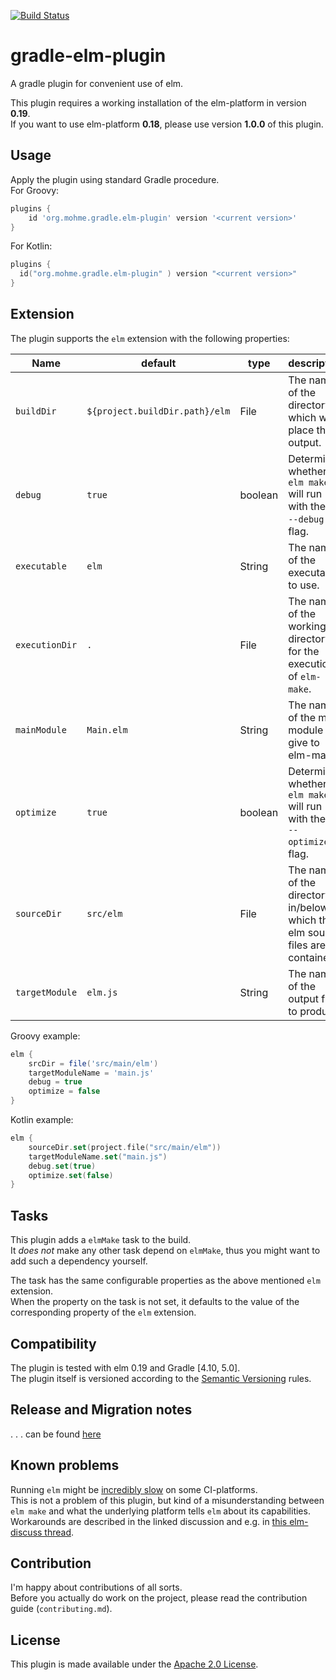 [![Build Status](https://travis-ci.org/tmohme/gradle-elm-plugin.svg?branch=master)](https://travis-ci.org/tmohme/gradle-elm-plugin)

# gradle-elm-plugin
A gradle plugin for convenient use of elm.

This plugin requires a working installation of the elm-platform in version **0.19**.  
If you want to use elm-platform **0.18**, please use version **1.0.0** of this plugin.


## Usage
Apply the plugin using standard Gradle procedure.  
For Groovy:

```groovy
plugins {
    id 'org.mohme.gradle.elm-plugin' version '<current version>'
}
```

For Kotlin:
```kotlin
plugins {
  id("org.mohme.gradle.elm-plugin" ) version "<current version>"
}

```

## Extension
The plugin supports the `elm` extension with the following properties:

| Name           | default                        | type    | description |
| -------------- | ------------------------------ | ------- | ----------- |
| `buildDir`     | `${project.buildDir.path}/elm` | File    | The name of the directory in which we place the output. |
| `debug`        | `true`                         | boolean | Determines whether `elm make` will run with the the `--debug`-flag. | 
| `executable`   | `elm`                          | String  | The name of the executable to use. |
| `executionDir` | `.`                            | File    | The name of the working directory for the execution of `elm-make`. |
| `mainModule`   | `Main.elm`                     | String  | The name of the main module to give to elm-make. |
| `optimize`     | `true`                         | boolean | Determines whether `elm make` will run with the the `--optimize`-flag. | 
| `sourceDir`    | `src/elm`                      | File    | The name of the directory in/below which the elm source files are contained. |
| `targetModule` | `elm.js`                       | String  | The name of the output file to produce. |

Groovy example:
```groovy
elm {
    srcDir = file('src/main/elm')
    targetModuleName = 'main.js'
    debug = true
    optimize = false
}
```

Kotlin example:
```kotlin
elm {
    sourceDir.set(project.file("src/main/elm"))
    targetModuleName.set("main.js")
    debug.set(true)
    optimize.set(false)
}
```

## Tasks
This plugin adds a `elmMake` task to the build.  
It *does not* make any other task depend on `elmMake`, thus you might want to add such a dependency yourself.

The task has the same configurable properties as the above mentioned `elm` extension.  
When the property on the task is not set, it defaults to the value  of the corresponding property of the `elm` 
extension.

## Compatibility
The plugin is tested with elm 0.19 and Gradle [4.10, 5.0].  
The plugin itself is versioned according to the [Semantic Versioning](https://semver.org) rules. 

## Release and Migration notes
. . . can be found [here](release-migration-notes.md)

## Known problems
Running `elm`  might be [incredibly slow](https://github.com/elm-lang/elm-compiler/issues/1473) on some CI-platforms.  
This is not a problem of this plugin, but kind of a misunderstanding between `elm make` and what the underlying platform
tells `elm` about its capabilities.  
Workarounds are described in the linked discussion and e.g. in [this elm-discuss thread](https://groups.google.com/forum/#!topic/elm-discuss/Y3bTYRPqBXE).  

## Contribution
I'm happy about contributions of all sorts.  
Before you actually do work on the project, please read the contribution guide (`contributing.md`).

## License
This plugin is made available under the [Apache 2.0 License](http://www.apache.org/licenses/LICENSE-2.0).
